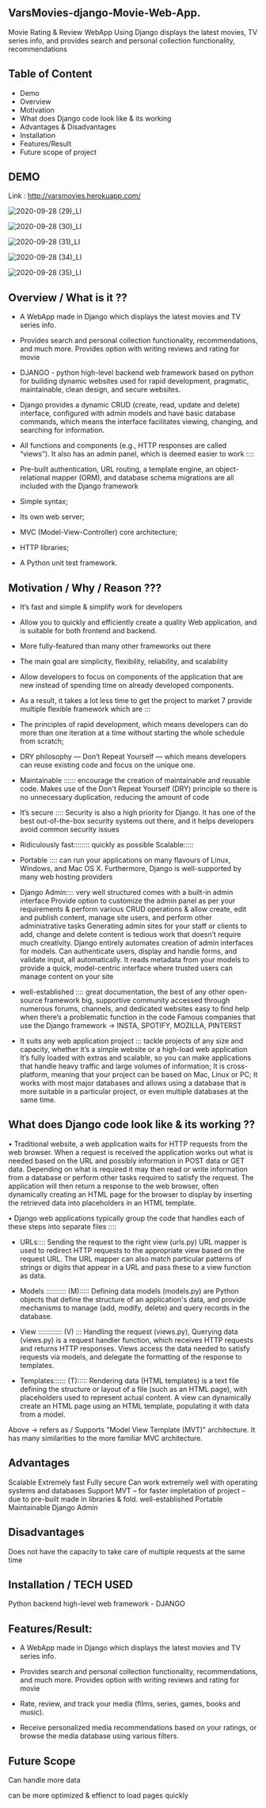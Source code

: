 VarsMovies-django-Movie-Web-App.
-----------------------------------
Movie Rating & Review WebApp Using Django displays the latest movies, TV series info, and provides search and personal collection functionality, recommendations

Table of Content
----------------
* Demo
* Overview
* Motivation
* What does Django code look like & its working
* Advantages & Disadvantages
* Installation
* Features/Result
* Future scope of project

DEMO
-------
Link : http://varsmovies.herokuapp.com/

![2020-09-28 (29)_LI](https://user-images.githubusercontent.com/41515202/94376503-8f5d8800-0138-11eb-9c2c-7064753f56e9.jpg)

![2020-09-28 (30)_LI](https://user-images.githubusercontent.com/41515202/94376504-908eb500-0138-11eb-9353-ca8fe945c2be.jpg)

![2020-09-28 (31)_LI](https://user-images.githubusercontent.com/41515202/94376506-91bfe200-0138-11eb-9234-4487abc448ca.jpg)

![2020-09-28 (34)_LI](https://user-images.githubusercontent.com/41515202/94376507-92f10f00-0138-11eb-8d15-d401f4baf0ab.jpg)

![2020-09-28 (35)_LI](https://user-images.githubusercontent.com/41515202/94376508-94223c00-0138-11eb-9178-751eb6081e5d.jpg)


Overview / What is it ??
---------------------------
* A WebApp made in Django which displays the latest movies and TV series info.

* Provides search and personal collection functionality, recommendations, and much more. Provides option with writing reviews and rating for movie

* DJANGO - python high-level backend web framework based on python for building dynamic websites used for rapid development, pragmatic, maintainable, clean design, and secure websites.

* Django provides a dynamic CRUD (create, read, update and delete) interface, configured with admin models and have basic database commands, which means the interface facilitates viewing, changing, and searching for information.

* All functions and components (e.g., HTTP responses are called “views”). It also has an admin panel, which is deemed easier to work ::::
 
* Pre-built authentication, URL routing, a template engine, an object-relational mapper (ORM), and database schema migrations are all included with the Django framework

* Simple syntax;

* Its own web server;

* MVC (Model-View-Controller) core architecture;

* HTTP libraries;

* A Python unit test framework.

Motivation / Why / Reason ???
----------------------------------
* It’s fast and simple & simplify work for developers

* Allow you to quickly and efficiently create a quality Web application, and is suitable for both frontend and backend.

* More fully-featured than many other frameworks out there

* The main goal are simplicity, flexibility, reliability, and scalability

* Allow developers to focus on components of the application that are new instead of spending time on already developed components.

* As a result, it takes a lot less time to get the project to market 7 provide multiple flexible framework which are ::: 

* The principles of rapid development, which means developers can do more than one iteration at a time without starting the whole schedule from scratch;

* DRY philosophy — Don’t Repeat Yourself — which means developers can reuse existing code and focus on the unique one.

* Maintainable ::::::
    encourage the creation of maintainable and reusable code. 
    Makes use of the Don't Repeat Yourself (DRY) principle so there is no unnecessary duplication, reducing the amount of code

* It’s secure ::::
    Security is also a high priority for Django. It has one of the best out-of-the-box security systems out there, and it helps developers avoid common security issues

* Ridiculously fast:::::::: 
    quickly as possible
Scalable:::::

* Portable ::::
    can run your applications on many flavours of Linux, Windows, and Mac OS X. Furthermore, Django is well-supported by many web hosting providers

* Django Admin::::
    very well structured
    comes with a built-in admin interface
    Provide option to customize the admin panel as per your requirements & perform various CRUD operations & allow create, edit and publish content, manage site users, and perform other administrative tasks
    Generating admin sites for your staff or clients to add, change and delete content is tedious work that doesn’t require much creativity. Django entirely automates creation of admin interfaces for models.
    Can authenticate users, display and handle forms, and validate input, all automatically.
    It reads metadata from your models to provide a quick, model-centric interface where trusted users can manage content on your site

* well-established :::: 
    great documentation, the best of any other open-source framework
    big, supportive community accessed through numerous forums, channels, and dedicated websites
    easy to find help when there’s a problematic function in the code 
    Famous companies that use the Django framework -> INSTA, SPOTIFY, MOZILLA, PINTERST

* It suits any web application project :::
    tackle projects of any size and capacity, whether it’s a simple website or a high-load web application
    It’s fully loaded with extras and scalable, so you can make applications that handle heavy traffic and large volumes of information;
    It is cross-platform, meaning that your project can be based on Mac, Linux or PC;
    It works with most major databases and allows using a database that is more suitable in a particular project, or even multiple databases at the same time.



What does Django code look like & its working ??
--------------------------------------------------
•	Traditional website, a web application waits for HTTP requests from the web browser.
When a request is received the application works out what is needed based on the URL and possibly information in POST data or GET data. 
Depending on what is required it may then read or write information from a database or perform other tasks required to satisfy the request. 
The application will then return a response to the web browser, often dynamically creating an HTML page for the browser to display by inserting the retrieved data into placeholders in an HTML template. 

•	Django web applications typically group the code that handles each of these steps into separate files ::::

* URLs:::: Sending the request to the right view (urls.py)
URL mapper is used to redirect HTTP requests to the appropriate view based on the request URL. The URL mapper can also match particular patterns of strings or digits that appear in a URL and pass these to a view function as data.

* Models :::::::::: (M)::::: Defining data models (models.py)
are Python objects that define the structure of an application's data, and provide mechanisms to manage (add, modify, delete) and query records in the database.

* View :::::::::::: (V) ::: Handling the request (views.py), Querying data (views.py)
is a request handler function, which receives HTTP requests and returns HTTP responses. Views access the data needed to satisfy requests via models, and delegate the formatting of the response to templates.
* Templates:::::: (T)::::: Rendering data (HTML templates)
is a text file defining the structure or layout of a file (such as an HTML page), with placeholders used to represent actual content. A view can dynamically create an HTML page using an HTML template, populating it with data from a model.

Above -> refers as / Supports  "Model View Template (MVT)" architecture. It has many similarities to the more familiar MVC architecture.

Advantages
-----------
Scalable
Extremely fast
Fully secure
Can work extremely well with operating systems and databases
Support MVT – for faster impletation of project – due to pre-built made in libraries & fold.
well-established 
Portable
Maintainable
Django Admin

Disadvantages
--------------
Does not have the capacity to take care of multiple requests at the same time

Installation /  TECH USED
-------------------------------
Python backend high-level web framework - DJANGO

Features/Result:
-----------------
* A WebApp made in Django which displays the latest movies and TV series info.

* Provides search and personal collection functionality, recommendations, and much more. Provides option with writing reviews and rating for movie

* Rate, review, and track your media (films, series, games, books and music).

* Receive personalized media recommendations based on your ratings, or browse the media database using various filters.

Future Scope
--------------
Can handle more data

can be more optimized & effienct to load pages quickly
